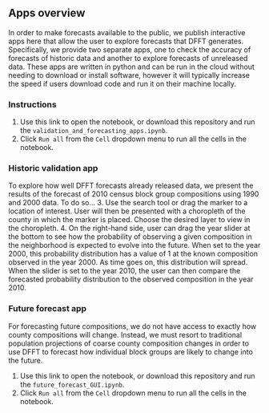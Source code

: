 ## Apps overview
In order to make forecasts available to the public, we publish interactive apps here that allow the user to explore forecasts that DFFT generates. Specifically, we provide two separate apps, one to check the accuracy of forecasts of historic data and another to explore forecasts of unreleased data. These apps are written in python and can be run in the cloud without needing to download or install software, however it will typically increase the speed if users download code and run it on their machine locally.

### Instructions
1. Use this link to open the notebook, or download this repository and run the `validation_and_forecasting_apps.ipynb`.
2. Click `Run all` from the `Cell` dropdown menu to run all the cells in the notebook.


### Historic validation app
To explore how well DFFT forecasts already released data, we present the results of the forecast of 2010 census block group compositions using 1990 and 2000 data. To do so...
3. Use the search tool or drag the marker to a location of interest. User will then be presented with a choropleth of the county in which the marker is placed. Choose the desired layer to view in the choropleth.
4. On the right-hand side, user can drag the year slider at the bottom to see how the probability of observing a given composition in the neighborhood is expected to evolve into the future. When set to the year 2000, this probability distribution has a value of 1 at the known composition observed in the year 2000. As time goes on, this distribution will spread. When the slider is set to the year 2010, the user can then compare the forecasted probability distribution to the observed composition in the year 2010.

### Future forecast app
For forecasting future compositions, we do not have access to exactly how county compositions will change. Instead, we must resort to traditional population projections of coarse county composition changes in order to use DFFT to forecast how individual block groups are likely to change into the future.

1. Use this link to open the notebook, or download this repository and run the `future_forecast_GUI.ipynb`.
2. Click `Run all` from the `Cell` dropdown menu to run all the cells in the notebook.
